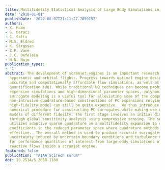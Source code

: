 ```yaml
---
title: Multifidelity Statistical Analysis of Large Eddy Simulations in Scramjet Computations
date: '2018-01-01'
publishDate: '2022-08-07T21:11:27.705915Z'
authors:
- X. Huan
- G. Geraci
- C. Safta
- M.S. Eldred
- K. Sargsyan
- Z.P. Vane
- J.C. Oefelein
- H.N. Najm
publication_types:
- '1'
abstract: The development of scramjet engines is an important research area for advancing
  hypersonic and orbital flights. Progress towards optimal engine designs requires
  accurate and computationally affordable flow simulations, as well as uncertainty
  quantification (UQ). While traditional UQ techniques can become prohibitive under
  expensive simulations and high-dimensional parameter spaces, polynomial chaos (PC)
  surrogate modeling is a useful tool for alleviating some of the computational burden.  However,
  non-intrusive quadrature-based constructions of PC expansions relying on a single
  high-fidelity model can still be quite expensive.  We thus introduce a two-stage
  numerical procedure for constructing PC surrogates while making use of multiple
  models of different fidelity. The first stage involves an initial dimension reduction
  through global sensitivity analysis using compressive sensing. The second stage
  utilizes adaptive sparse quadrature on a multifidelity expansion to compute PC surrogate
  coefficients in the reduced parameter space where quadrature methods can be more
  effective.  The overall method is used to produce accurate surrogates and to propagate
  uncertainty induced by uncertain boundary conditions and turbulence model parameters,
  for performance quantities of interest from large eddy simulations of supersonic
  reactive flows inside a scramjet engine.
featured: false
publication: '*AIAA SciTech Forum*'
doi: 10.2514/6.2018-1180
---
```


